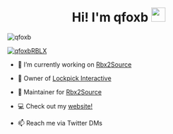 <h1 align="center">Hi! I'm qfoxb <img src="https://github.com/qfoxb.png" style="width:32px;height:32px;"/>

</h1><img src="https://hits.seeyoufarm.com/api/count/incr/badge.svg?url=https%3A%2F%2Fgithub.com%2Fqfoxb%2Fqfoxb&count_bg=%2379C83D&title_bg=%23555555&icon=&icon_color=%23E7E7E7&title=hits&edge_flat=false" alt="qfoxb" /> </p>
<a href="https://twitter.com/qfoxbRBLX" target="blank"><img src="https://img.shields.io/twitter/follow/qfoxbRBLX?style=plastic" alt="qfoxbRBLX" /></a>

- 🔭 I’m currently working on [Rbx2Source](https://github.com/LockpickInteractive/Rbx2Source)

- 🔐 Owner of [Lockpick Interactive](https://github.com/LockpickInteractive)

- 🤖 Maintainer for [Rbx2Source](https://github.com/LockpickInteractive/Rbx2Source)

- 💻 Check out my [website!](https://qfoxb.playstar.land)

- 📫 Reach me via Twitter DMs
